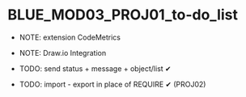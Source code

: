 # BLUE_MOD03_PROJ01_to-do_list

- NOTE: extension CodeMetrics
- NOTE: Draw.io Integration

- TODO: send status + message + object/list ✔
- TODO: import - export in place of REQUIRE ✔ (PROJ02)
